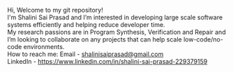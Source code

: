 Hi, Welcome to my git repository! <br />
I'm Shalini Sai Prasad and I’m interested in developing large scale software systems efficiently and helping reduce developer time. <br />
My research passions are in Program Synthesis, Verification and Repair and I’m looking to collaborate on any projects that can help scale low-code/no-code environments. <br />
How to reach me: Email - shalinisaiprasad@gmail.com <br />
                 LinkedIn - https://www.linkedin.com/in/shalini-sai-prasad-229379159 <br />

<!---
ShaliniSP/ShaliniSP is a ✨ special ✨ repository because its `README.md` (this file) appears on your GitHub profile.
You can click the Preview link to take a look at your changes.
--->

